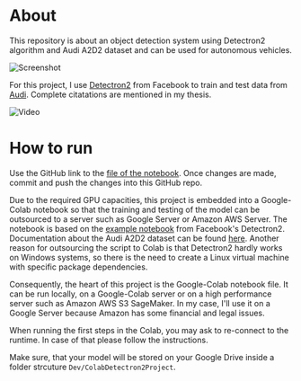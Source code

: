 # About

This repository is about an object detection system using Detectron2 algorithm and Audi A2D2 dataset and can be used for autonomous vehicles.

![Screenshot](output_data/example_output_object_detection_pretrained.jpg)


For this project, I use [Detectron2](https://github.com/facebookresearch/detectron2) from Facebook  to train and test data
from [Audi](https://www.a2d2.audi/a2d2/en.html). Complete citatations are mentioned in my thesis.


![Video](output_data/exemplary_scene_rural_1_muted_output_panoptic_segmentation_pretrained.gif)

# How to run
Use the GitHub link to the [file of the notebook](https://colab.research.google.com/github/FabianGermany/AutonomousDrivingDetectron2/blob/main/Detectron2_Personal_Notebook_GoogleDrive_Instance.ipynb "Jupyter Notebook inside GitHub"). Once changes are made, commit and push the changes into this GitHub repo.

Due to the required GPU capacities, this project is embedded into a Google-Colab notebook so that the training and testing of the model can be outsourced to a server such as Google Server or Amazon AWS Server. The notebook is based on the [example notebook](https://colab.research.google.com/drive/16jcaJoc6bCFAQ96jDe2HwtXj7BMD_-m5) from Facebook's Detectron2. Documentation about the Audi A2D2 dataset can be found [here](https://www.a2d2.audi/a2d2/en/tutorial.html).
Another reason for outsourcing the script to Colab is that Detectron2 hardly works on Windows systems, so there is the need to create a Linux virtual machine with specific package dependencies.

Consequently, the heart of this project is the Google-Colab notebook file. It can be run locally, on a Google-Colab server or on a high performance server such as Amazon AWS S3 SageMaker. In my case, I'll use it on a Google Server because Amazon has some financial and legal issues.

When running the first steps in the Colab, you may ask to re-connect to the runtime. In case of that please follow the instructions.

Make sure, that your model will be stored on your Google Drive inside a folder strcuture ``Dev/ColabDetectron2Project``.